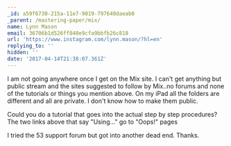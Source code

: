 ```yaml
---
_id: a59f6730-215a-11e7-9019-797640daeab0
_parent: /mastering-paper/mix/
name: Lynn Mason
email: 36706b1d526ff840e9cfa9bbfb26c818
url: 'https://www.instagram.com/lynn.mason/?hl=en'
replying_to: ''
hidden: ''
date: '2017-04-14T21:38:07.361Z'
---
```


I am not going anywhere once I get on the Mix site. I can't get anything but
public stream and the sites suggested to follow by Mix..no forums and none of
the tutorials or things you mention above. On my iPad all the folders are
different and all are private. I don't know how to make them public.

Could you do a tutorial that goes into the actual step by step procedures? The
two links above that say "Using..." go to "Oops!" pages

I tried the 53 support forum but got into another dead end. Thanks.
